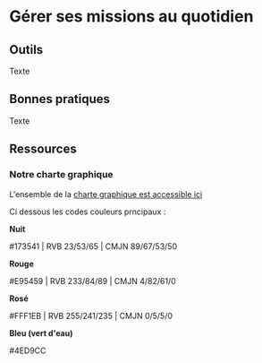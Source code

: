 # Gérer ses missions au quotidien

## Outils

Texte

## Bonnes pratiques

Texte

## Ressources

### Notre charte graphique

L'ensemble de la [charte graphique est accessible ici](docs/source/public/Charte_graphique_datactivist.pdf)

Ci dessous les codes couleurs prncipaux :

**Nuit**

#173541 | RVB 23/53/65 | CMJN 89/67/53/50 

**Rouge**

#E95459 | RVB 233/84/89 | CMJN 4/82/61/0 

**Rosé**

#FFF1EB | RVB 255/241/235 | CMJN 0/5/5/0

**Bleu (vert d'eau)**

#4ED9CC 
